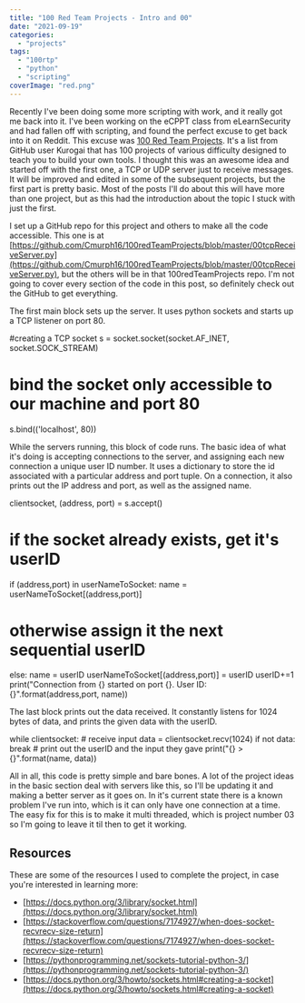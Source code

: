 ```yaml
---
title: "100 Red Team Projects - Intro and 00"
date: "2021-09-19"
categories: 
  - "projects"
tags: 
  - "100rtp"
  - "python"
  - "scripting"
coverImage: "red.png"
---
```


Recently I've been doing some more scripting with work, and it really got me back into it. I've been working on the eCPPT class from eLearnSecurity and had fallen off with scripting, and found the perfect excuse to get back into it on Reddit. This excuse was [100 Red Team Projects](https://github.com/kurogai/100-redteam-projects). It's a list from GitHub user Kurogai that has 100 projects of various difficulty designed to teach you to build your own tools. I thought this was an awesome idea and started off with the first one, a TCP or UDP server just to receive messages. It will be improved and edited in some of the subsequent projects, but the first part is pretty basic. Most of the posts I'll do about this will have more than one project, but as this had the introduction about the topic I stuck with just the first.

I set up a GitHub repo for this project and others to make all the code accessible. This one is at [https://github.com/Cmurph16/100redTeamProjects/blob/master/00tcpReceiveServer.py](https://github.com/Cmurph16/100redTeamProjects/blob/master/00tcpReceiveServer.py), but the others will be in that 100redTeamProjects repo. I'm not going to cover every section of the code in this post, so definitely check out the GitHub to get everything.

The first main block sets up the server. It uses python sockets and starts up a TCP listener on port 80.

#creating a TCP socket
s = socket.socket(socket.AF\_INET, socket.SOCK\_STREAM)
# bind the socket only accessible to our machine and port 80
s.bind(('localhost', 80))

While the servers running, this block of code runs. The basic idea of what it's doing is accepting connections to the server, and assigning each new connection a unique user ID number. It uses a dictionary to store the id associated with a particular address and port tuple. On a connection, it also prints out the IP address and port, as well as the assigned name.

clientsocket, (address, port) = s.accept()
# if the socket already exists, get it's userID
if (address,port) in userNameToSocket:
    name = userNameToSocket\[(address,port)\]
# otherwise assign it the next sequential userID
else:
    name = userID
    userNameToSocket\[(address,port)\] = userID
    userID+=1
print("Connection from {} started on port {}. User ID: {}".format(address,port, name))

The last block prints out the data received. It constantly listens for 1024 bytes of data, and prints the given data with the userID.

while clientsocket:
        # receive input
        data = clientsocket.recv(1024)
        if not data: break
        # print out the userID and the input they gave
        print("{} > {}".format(name, data))

All in all, this code is pretty simple and bare bones. A lot of the project ideas in the basic section deal with servers like this, so I'll be updating it and making a better server as it goes on. In it's current state there is a known problem I've run into, which is it can only have one connection at a time. The easy fix for this is to make it multi threaded, which is project number 03 so I'm going to leave it til then to get it working.

## Resources

These are some of the resources I used to complete the project, in case you're interested in learning more:

- [https://docs.python.org/3/library/socket.html](https://docs.python.org/3/library/socket.html)
- [https://stackoverflow.com/questions/7174927/when-does-socket-recvrecv-size-return](https://stackoverflow.com/questions/7174927/when-does-socket-recvrecv-size-return)
- [https://pythonprogramming.net/sockets-tutorial-python-3/](https://pythonprogramming.net/sockets-tutorial-python-3/)
- [https://docs.python.org/3/howto/sockets.html#creating-a-socket](https://docs.python.org/3/howto/sockets.html#creating-a-socket)
